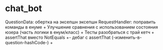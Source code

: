 # chat_bot
QuestionData: обертка на эксепшн эксепшн
RequestHandler: поправить команды в енуме +
                Улучшение сравнения с использованием состояния юзера (часть логики в енум/класс) +
Тесты разобраться с трай кетч +
assertThat вместо NotEquals +-
дебаг с assertThat (-изменить-в-question-hashCode-) +
